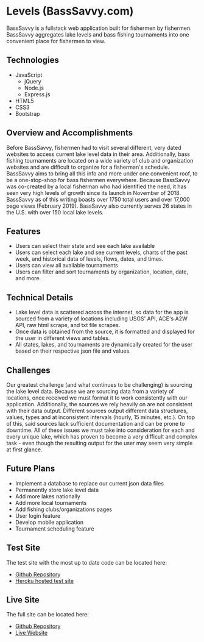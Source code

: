 # Levels (BassSavvy.com)
BassSavvy is a fullstack web application built for fishermen by fishermen. BassSavvy aggregates lake levels and bass fishing tournaments into one convenient place for fishermen to view.

## Technologies
- JavaScript
  - jQuery
  - Node.js
  - Express.js
- HTML5
- CSS3
- Bootstrap

## Overview and Accomplishments
Before BassSavvy, fishermen had to visit several different, very dated websites to access current lake level data in their area. Additionally, bass fishing tournaments are located on a wide variety of club and organization websites and are difficult to organize for a fisherman's schedule. BassSavvy aims to bring all this info and more under one convenient roof, to be a one-stop-shop for bass fishermen everywhere. Because BassSavvy was co-created by a local fisherman who had identified the need, it has seen very high levels of growth since its launch in November of 2018. BassSavvy as of this writing boasts over 1750 total users and over 17,000 page views (February 2019). BassSavvy also currently serves 26 states in the U.S. with over 150 local lake levels.

## Features
* Users can select their state and see each lake available
* Users can select each lake and see current levels, charts of the past week, and historical data of levels, flows, dates, and times.
* Users can view all available tournaments
* Users can filter and sort tournaments by organization, location, date, and more.

## Technical Details
* Lake level data is scattered across the internet, so data for the app is sourced from a variety of locations including USGS' API, ACE's A2W API, raw html scrape, and txt file scrapes.
* Once data is obtained from the source, it is formatted and displayed for the user in different views and tables.
* All states, lakes, and tournaments are dynamically created for the user based on their respective json file and values.

## Challenges
Our greatest challenge (and what continues to be challenging) is sourcing the lake level data. Because we are sourcing data from a variety of locations, once received we must format it to work consistently with our application. Additionally, the sources we rely heavily on are not consistent with their data output. Different sources output different data structures, values, types and at inconsistent intervals (hourly, 15 minutes, etc.). On top of this, said sources lack sufficient documentation and can be prone to downtime. All of these issues we must take into consideration for each and every unique lake, which has proven to become a very difficult and complex task - even though the resulting output for the user may seem very simple at first glance.

## Future Plans
* Implement a database to replace our current json data files
* Permanently store lake level data
* Add more lakes nationally
* Add more local tournaments
* Add fishing clubs/organizations pages
* User login feature
* Develop mobile application
* Tournament scheduling feature


## Test Site
The test site with the most up to date code can be located here:
* [Github Repository](https://github.com/jmyager/Levels-Test)
* [Heroku hosted test site](https://guarded-plains-88685.herokuapp.com/)

## Live Site
The full site can be located here:
* [Github Repository](https://github.com/jmyager/Levels)
* [Live Website](http://www.basssavvy.com/)
